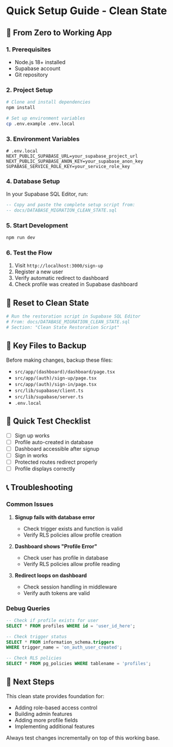 # Quick Setup Guide - Clean State

## 🚀 From Zero to Working App

### 1. Prerequisites
- Node.js 18+ installed
- Supabase account
- Git repository

### 2. Project Setup

```bash
# Clone and install dependencies
npm install

# Set up environment variables
cp .env.example .env.local
```

### 3. Environment Variables

```env
# .env.local
NEXT_PUBLIC_SUPABASE_URL=your_supabase_project_url
NEXT_PUBLIC_SUPABASE_ANON_KEY=your_supabase_anon_key
SUPABASE_SERVICE_ROLE_KEY=your_service_role_key
```

### 4. Database Setup

In your Supabase SQL Editor, run:

```sql
-- Copy and paste the complete setup script from:
-- docs/DATABASE_MIGRATION_CLEAN_STATE.sql
```

### 5. Start Development

```bash
npm run dev
```

### 6. Test the Flow

1. Visit `http://localhost:3000/sign-up`
2. Register a new user
3. Verify automatic redirect to dashboard
4. Check profile was created in Supabase dashboard

## 🔄 Reset to Clean State

```bash
# Run the restoration script in Supabase SQL Editor
# From: docs/DATABASE_MIGRATION_CLEAN_STATE.sql
# Section: "Clean State Restoration Script"
```

## 📁 Key Files to Backup

Before making changes, backup these files:
- `src/app/(dashboard)/dashboard/page.tsx`
- `src/app/(auth)/sign-up/page.tsx` 
- `src/app/(auth)/sign-in/page.tsx`
- `src/lib/supabase/client.ts`
- `src/lib/supabase/server.ts`
- `.env.local`

## 🧪 Quick Test Checklist

- [ ] Sign up works
- [ ] Profile auto-created in database  
- [ ] Dashboard accessible after signup
- [ ] Sign in works
- [ ] Protected routes redirect properly
- [ ] Profile displays correctly

## 📞 Troubleshooting

### Common Issues

1. **Signup fails with database error**
   - Check trigger exists and function is valid
   - Verify RLS policies allow profile creation

2. **Dashboard shows "Profile Error"**
   - Check user has profile in database
   - Verify RLS policies allow profile reading

3. **Redirect loops on dashboard**
   - Check session handling in middleware
   - Verify auth tokens are valid

### Debug Queries

```sql
-- Check if profile exists for user
SELECT * FROM profiles WHERE id = 'user_id_here';

-- Check trigger status
SELECT * FROM information_schema.triggers 
WHERE trigger_name = 'on_auth_user_created';

-- Check RLS policies
SELECT * FROM pg_policies WHERE tablename = 'profiles';
```

## 🎯 Next Steps

This clean state provides foundation for:
- Adding role-based access control
- Building admin features
- Adding more profile fields
- Implementing additional features

Always test changes incrementally on top of this working base.
